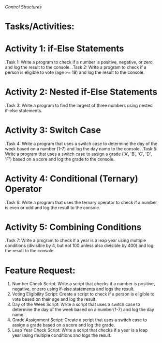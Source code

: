 ###### Control Structures #######

# Tasks/Activities:

# Activity 1: if-Else Statements

.Task 1: Write a program to check if a number is positive, negative, or zero, and log the result to the console.
.Task 2: Write a program to check if a person is eligible to vote (age >= 18) and log the result to the console.

# Activity 2: Nested if-Else Statements

.Task 3: Write a program to find the largest of three numbers using nested if-else statements.

# Activity 3: Switch Case

.Task 4: Write a program that uses a switch case to determine the day of the week based on a number (1-7) and log the day name to the console.
.Task 5: Write a program that uses a switch case to assign a grade ('A', 'B', 'C', 'D', 'F') based on a score and log the grade to the console.

# Activity 4: Conditional (Ternary) Operator

.Task 6: Write a program that uses the ternary operator to check if a number is even or odd and log the result to the console.

# Activity 5: Combining Conditions

.Task 7: Write a program to check if a year is a leap year using multiple conditions (divisible by 4, but not 100 unless also divisible by 400) and log the result to the console.

# Feature Request: 
1. Number Check Script: Write a script that checks if a number is positive, negative, or zero using if-else statements and logs the result.
2. Voting Eligibility Script: Create a script to check if a person is eligible to vote based on their age and log the result.
3. Day of the Week Script: Write a script that uses a switch case to determine the day of the week based on a number(1-7) and log the day name.
4. Grade Assignment Script: Create a script that uses a switch case to assign a grade based on a score and log the grade.
5. Leap Year Check Script: Write a script that checks if a year is a leap year using multiple conditions and logs the result.